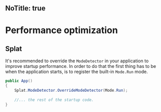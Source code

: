 NoTitle: true
---
# Performance optimization

## Splat

It's recommended to override the `ModeDetector` in your application to improve startup performance. In order to do that the first thing has to be when the application starts, is to register the built-in `Mode.Run` mode.

```csharp
public App()
{
    Splat.ModeDetector.OverrideModeDetector(Mode.Run);
    
    //... the rest of the startup code.
}
```
